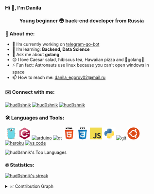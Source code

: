 ### Hi 👋, I'm [Danila](https://hud0shnik.github.io/)
<h3 align="center"> Young beginner 😳 back-end developer from Russia </h3>

<h3>🔎 About me:</h3>

- 🔭 I’m currently working on [telegram-go-bot](https://github.com/hud0shnik/telegram_go_bot)
- 🌱 I’m learning: **Backend, Data Science**
- 💬 Ask me about **golang**
- 😍 I love Caesar salad, hibiscus tea, Hawaiian pizza and 💙golang💙
- ⚡ Fun fact: Astronauts use linux because you can't open windows in space
- 📫 How to reach me: danila_egorov02@mail.ru

<h3>✉️ Connect with me:</h3>
<p>
   <a href="https://t.me/hud0shnik" target="_blank"><img align="center" src="https://img.icons8.com/color/48/000000/telegram-app--v4.png" alt="hud0shnik" height="40" width="40"/></a>
   <a href="https://vk.com/hud0shnik" target="_blank"><img align="center" src="https://img.icons8.com/color/48/000000/vk-circled.png" alt="hud0shnik" height="40" width="40" /></a> 
   <a href="https://www.instagram.com/hud0shnik_/" target="_blank"><img align="center" src="https://img.icons8.com/fluency/48/000000/instagram-new.png" alt="hud0shnik" height="50" width="50"/></a> 
</p>

<h3>🛠 Languages and Tools:</h3>
<p> 
   <a href="https://golang.org" target="_blank"> 
   <img src="https://raw.githubusercontent.com/devicons/devicon/master/icons/go/go-original.svg" alt="go lang" width="40" height="40"/></a>
   <a href="https://www.w3schools.com/cpp/" target="_blank"> 
   <img src="https://raw.githubusercontent.com/devicons/devicon/master/icons/cplusplus/cplusplus-original.svg" alt="cplusplus" width="40" height="40"/></a>
   <a href="https://www.arduino.cc/" target="_blank" target="_blank"> 
   <img src="https://cdn.worldvectorlogo.com/logos/arduino-1.svg" alt="arduino" width="40" height="40"/></a>
   <a href="https://www.qt.io" target="_blank"> 
   <img src="https://img.icons8.com/ios-filled/50/26e07f/qt.png" alt="qt" width="40" height="40"/></a>
   <a href="https://www.w3.org/html/" target="_blank">
   <img src="https://raw.githubusercontent.com/devicons/devicon/master/icons/html5/html5-original-wordmark.svg" alt="html" width="40" height="40"/></a>
   <a href="https://www.w3schools.com/css/" target="_blank"> 
   <img src="https://raw.githubusercontent.com/devicons/devicon/master/icons/css3/css3-original-wordmark.svg" alt="css" width="40" height="40"/></a>
   <a href="https://www.javascript.com/" target="_blank"> 
   <img src="https://raw.githubusercontent.com/devicons/devicon/master/icons/javascript/javascript-original.svg" alt="javascript" width="40" height="40"/></a>
   <a href="https://www.python.org" target="_blank"> 
   <img src="https://raw.githubusercontent.com/devicons/devicon/master/icons/python/python-original.svg" alt="python" width="40" height="40"/></a>
   <a href="https://git-scm.com/" target="_blank"> 
   <img src="https://www.vectorlogo.zone/logos/git-scm/git-scm-icon.svg" alt="git" width="40" height="40"/></a>
   <a href="https://ubuntu.com/" target="_blank">
   <img src="https://raw.githubusercontent.com/github/explore/80688e429a7d4ef2fca1e82350fe8e3517d3494d/topics/ubuntu/ubuntu.png" alt="ubuntu" width="40" height="40"/></a>
   <a href="https://www.heroku.com/" target="_blank">
   <img src="https://img.icons8.com/color/48/000000/heroku.png" alt="heroku" width="40" height="40"/></a>
   <a href="https://code.visualstudio.com/" target="_blank">
   <img src="https://img.icons8.com/fluent/48/000000/visual-studio-code-2019.png" alt="vs code" width="40" height="40"/></a>
</p>

<img alt="hud0shnik's Top Languages" src="https://github-readme-stats.vercel.app/api/top-langs/?username=hud0shnik&langs_count=4&layout=compact&theme=react&hide_border=true&bg_color=1F222E&title_color=F85D7F&icon_color=F8D866&hide=JavaScript,CSS,HTML" height="192px"/>

<h3>🔥 Statistics:</h3>
<!-- <a href="https://github.com/anuraghazra/github-readme-stats"><img alt=" Github Stats" src="https://denvercoder1-github-readme-stats.vercel.app/api/?username=hud0shnik&show_icons=true&count_private=true&theme=react&hide_border=true&bg_color=1F222E&title_color=F85D7F&icon_color=F8D866" height="192px"/></a> -->

<a href="https://github.com/DenverCoder1/github-readme-streak-stats">
<img title="🔥 Get streak stats for your profile at git.io/streak-stats" alt="hud0shnik's streak" src="https://github-readme-streak-stats.herokuapp.com/?user=Hud0shnik&theme=monokai-metallian&hide_border=true"/></a>
<br/><br/>

<details>
   <summary> 📈 Contribution Graph </summary><br/>
 <img src="https://denvercoder1-activity-graph.herokuapp.com/graph/?username=Hud0shnik&bg_color=1F222E&color=F8D866&line=F85D7F&point=FFFFFF&hide_border=true" width="100%">
</details>
